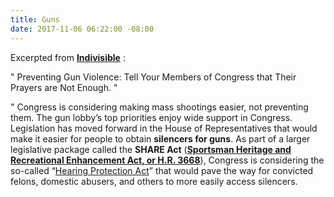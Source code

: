 ```yaml
---
title: Guns
date: 2017-11-06 06:22:00 -08:00
---
```


Excerpted from [**Indivisible**](https://www.indivisible.org/) :

"  Preventing Gun Violence: Tell Your Members of Congress that Their Prayers are Not Enough.  "

"  Congress is considering making mass shootings easier, not preventing them. The gun lobby’s top priorities enjoy wide support in Congress. Legislation has moved forward in the House of Representatives that would make it easier for people to obtain **silencers for guns**. As part of a larger legislative package called the **SHARE Act** ([**Sportsman Heritage and Recreational Enhancement Act, or H.R. 3668**](https://www.congress.gov/bill/115th-congress/house-bill/3668/text)), Congress is considering the so-called “[Hearing Protection Act](https://www.congress.gov/bill/115th-congress/house-bill/367)” that would pave the way for convicted felons, domestic abusers, and others to more easily access silencers.
